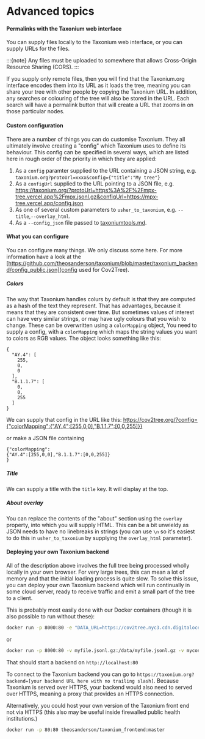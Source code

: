 # Advanced topics

#### Permalinks with the Taxonium web interface

You can supply files locally to the Taxonium web interface, or you can supply URLs for the files.

:::{note}
Any files must be uploaded to somewhere that allows Cross-Origin Resource Sharing (CORS).
:::

If you supply only remote files, then you will find that the Taxonium.org interface encodes them into its URL as it loads the tree, meaning you can share your tree with other people by copying the Taxonium URL. In addition, any searches or colouring of the tree will also be stored in the URL. Each search will have a permalink button that will create a URL that zooms in on those particular nodes.


#### Custom configuration

There are a number of things you can do customise Taxonium. They all ultimately involve creating a "config" which Taxonium uses to define its behaviour. This config can be specified in several ways, which are listed here in rough order of the priority in which they are applied:

1. As a `config` paramter supplied to the URL containing a JSON string, e.g. `taxonium.org?protoUrl=xxxx&config={"title":"My tree"}`
2. As a `configUrl` supplied to the URL pointing to a JSON file, e.g. https://taxonium.org/?protoUrl=https%3A%2F%2Fmpx-tree.vercel.app%2Fmpx.jsonl.gz&configUrl=https://mpx-tree.vercel.app/config.json
3. As one of several custom parameters to `usher_to_taxonium`, e.g. `--title`,`--overlay_html`.
4. As a `--config_json` file passed to [taxoniumtools.md](usher_to_taxonium).


#### What you can configure

You can configure many things. We only discuss some here. For more information have a look at the [https://github.com/theosanderson/taxonium/blob/master/taxonium_backend/config_public.json](config used for Cov2Tree).

##### Colors

The way that Taxonium handles colurs by default is that they are computed as a hash of the text they represent. That has advantages, because it means that they are consistent over time. But sometimes values of interest can have very similar strings, or may have ugly colours that you wish to change. These can be overwritten using a `colorMapping` object, You need to supply a config, with a `colorMapping` which maps the string values you want to colors as RGB values. The object looks something like this:

```
{
  "AY.4": [
    255,
    0,
    0
  ],
  "B.1.1.7": [
    0,
    0,
    255
  ]
}
```

We can supply that config in the URL like this: https://cov2tree.org/?config={"colorMapping":{"AY.4":[255,0,0],"B.1.1.7":[0,0,255]}}

or make a JSON file containing

```
{"colorMapping":
{"AY.4":[255,0,0],"B.1.1.7":[0,0,255]}
}
```

##### Title

We can supply a title with the `title` key. It will display at the top.

##### About overlay

You can replace the contents of the "about" section using the `overlay` property, into which you will supply HTML. This can be a bit unwieldy as JSON needs to have no linebreaks in strings (you can use `\n` so it's easiest to do this in `usher_to_taxonium` by supplying the `overlay_html` parameter).


#### Deploying your own Taxonium backend

All of the description above involves the full tree being processed wholly locally in your own browser. For very large trees, this can mean a lot of memory and that the initial loading process is quite slow. To solve this issue, you can deploy your own Taxonium backend which will run continually in some cloud server, ready to receive traffic and emit a small part of the tree to a client.

This is probably most easily done with our Docker containers (though it is also possible to run without these):

```bash
docker run -p 8000:80 -e "DATA_URL=https://cov2tree.nyc3.cdn.digitaloceanspaces.com/latest_public.jsonl.gz" -e "CONFIG_JSON=config_public.json" theosanderson/taxonium_backend:master
```

or

```bash
docker run -p 8000:80 -v myfile.jsonl.gz:/data/myfile.jsonl.gz -v myconfig.json:/data/myconfig.json -e "DATA_FILE=/data/myfile.jsonl.gz" -e "CONFIG_JSON=/data/myconfig.json" theosanderson/taxonium_backend:master
```

That should start a backend on `http://localhost:80`

To connect to the Taxonium backend you can go to `https://taxonium.org?backend=[your backend URL here with no trailing slash]`. Because Taxonium is served over HTTPS, your backend would also need to served over HTTPS, meaning a proxy that provides an HTTPS connection.

Alternatively, you could host your own version of the Taxonium front end not via HTTPS (this also may be useful inside firewalled public health institutions.)

```bash
docker run -p 80:80 theosanderson/taxonium_frontend:master
```
